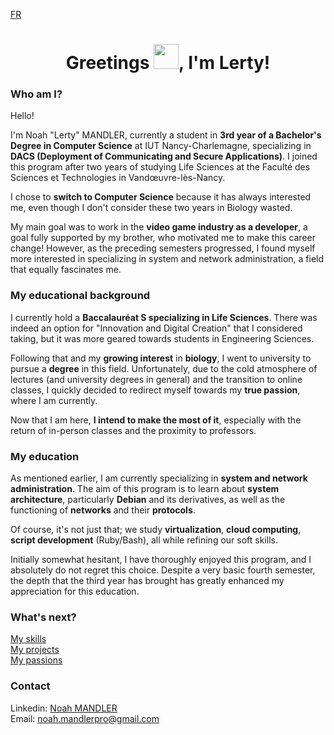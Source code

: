 [FR](LISEZMOI.md)
# <h1 align="center"> Greetings <img src="https://em-content.zobj.net/source/telegram/386/bear_1f43b.webp" height="40px" width="40px">, I'm Lerty!
### Who am I?
Hello! </br>

I'm Noah "Lerty" MANDLER, currently a student in **3rd year of a Bachelor's Degree in Computer Science** at IUT Nancy-Charlemagne, specializing in **DACS (Deployment of Communicating and Secure Applications)**. I joined this program after two years of studying Life Sciences at the Faculté des Sciences et Technologies in Vandœuvre-lès-Nancy.

I chose to **switch to Computer Science** because it has always interested me, even though I don't consider these two years in Biology wasted.

My main goal was to work in the **video game industry as a developer**, a goal fully supported by my brother, who motivated me to make this career change! However, as the preceding semesters progressed, I found myself more interested in specializing in system and network administration, a field that equally fascinates me.

### My educational background
I currently hold a **Baccalauréat S specializing in Life Sciences**. There was indeed an option for "Innovation and Digital Creation" that I considered taking, but it was more geared towards students in Engineering Sciences.

Following that and my **growing interest** in **biology**, I went to university to pursue a **degree** in this field. Unfortunately, due to the cold atmosphere of lectures (and university degrees in general) and the transition to online classes, I quickly decided to redirect myself towards my **true passion**, where I am currently.

Now that I am here, **I intend to make the most of it**, especially with the return of in-person classes and the proximity to professors.

### My education
As mentioned earlier, I am currently specializing in **system and network administration**. The aim of this program is to learn about **system architecture**, particularly **Debian** and its derivatives, as well as the functioning of **networks** and their **protocols**.

Of course, it's not just that; we study **virtualization**, **cloud computing**, **script development** (Ruby/Bash), all while refining our soft skills.

Initially somewhat hesitant, I have thoroughly enjoyed this program, and I absolutely do not regret this choice. Despite a very basic fourth semester, the depth that the third year has brought has greatly enhanced my appreciation for this education.

### What's next?
[My skills](COMPETENCES.md)</br>
[My projects](PROJETS.md)</br>
[My passions](PASSIONS.md)

### Contact

Linkedin: [Noah MANDLER](https://www.linkedin.com/in/noah-m-2b0567258/)</br>
Email: [noah.mandlerpro@gmail.com](mailto:noah.mandlerpro@gmail.com)
